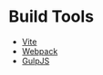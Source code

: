 # Build Tools
- [Vite](https://vite.dev/)
- [Webpack](https://webpack.js.org/)
- [GulpJS](https://gulpjs.com/)